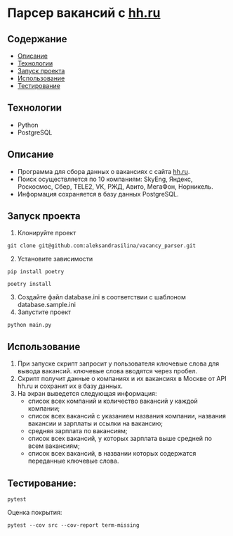 # Парсер вакансий с [hh.ru](https://hh.ru/)

## Содержание
- [Описание](#описание)
- [Технологии](#технологии)
- [Запуск проекта](#запуск-проекта)
- [Использование](#использование)
- [Тестирование](#тестирование)

## Технологии
- Python
- PostgreSQL

## Описание
- Программа для сбора данных о вакансиях с сайта [hh.ru](https://hh.ru/).
- Поиск осуществляется по 10 компаниям: SkyEng, Яндекс, Роскосмос, Сбер, TELE2, VK, РЖД, Авито, МегаФон, Норникель.
- Информация сохраняется в базу данных PostgreSQL.


## Запуск проекта
1. Клонируйте проект
```
git clone git@github.com:aleksandrasilina/vacancy_parser.git
```
2. Установите зависимости
```
pip install poetry
```
```
poetry install
```
3. Создайте файл database.ini в соответствии с шаблоном database.sample.ini
4.  Запустите проект
```
python main.py
```

## Использование
1. При запуске скрипт запросит у пользователя ключевые слова для вывода вакансий. ключевые слова вводятся через пробел.
2. Скрипт получит данные о компаниях и их вакансиях в Москве от API hh.ru и сохранит их в базу данных.
3. На экран выведется следующая информация:
   * список всех компаний и количество вакансий у каждой компании;
   * список всех вакансий с указанием названия компании, названия вакансии и зарплаты и ссылки на вакансию;
   * средняя зарплата по вакансиям;
   * список всех вакансий, у которых зарплата выше средней по всем вакансиям;
   * список всех вакансий, в названии которых содержатся переданные ключевые слова.

## Тестирование:
```
pytest
```
Оценка покрытия:
```
pytest --cov src --cov-report term-missing
```